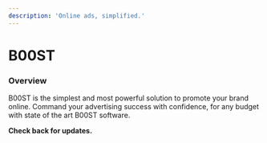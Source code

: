 ```yaml
---
description: 'Online ads, simplified.'
---
```


# B00ST

### Overview

B00ST is the simplest and most powerful solution to promote your brand online. Command your advertising success with confidence, for any budget with state of the art B00ST software.

**Check back for updates.** 

